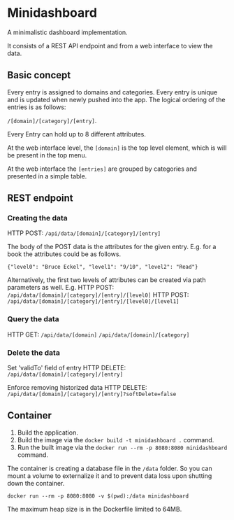 # Minidashboard
A minimalistic dashboard implementation.

It consists of a REST API endpoint and from a web interface to view the data.


## Basic concept

Every entry is assigned to domains and categories. Every entry is unique and is updated
when newly pushed into the app. The logical ordering of the entries is as follows:

`/[domain]/[category]/[entry]`.

Every Entry can hold up to 8 different attributes.

At the web interface level, the `[domain]` is the top level element, which is
will be present in the top menu.

At the web interface the `[entries]` are grouped by categories and presented in
a simple table.


## REST endpoint

### Creating the data

HTTP POST: `/api/data/[domain]/[category]/[entry]`

The body of the POST data is the attributes for the given entry. E.g. for a book the attributes
could be as follows.

`{"level0": "Bruce Eckel", "level1": "9/10", "level2": "Read"}`

Alternatively, the first two levels of attributes can be created via path parameters as well. E.g.
 HTTP POST: `/api/data/[domain]/[category]/[entry]/[level0]`
 HTTP POST: `/api/data/[domain]/[category]/[entry]/[level0]/[level1]`

### Query the data

HTTP GET: 
`/api/data/[domain]`
`/api/data/[domain]/[category]`

### Delete the data
Set 'validTo' field of entry
HTTP DELETE: `/api/data/[domain]/[category]/[entry]`

Enforce removing historized data
HTTP DELETE: `/api/data/[domain]/[category]/[entry]?softDelete=false`


## Container

1. Build the application.
2. Build the image via the `docker build -t minidashboard .` command.
3. Run the built image via the `docker run --rm -p 8080:8080 minidashboard` command.

The container is creating a database file in the `/data` folder. So you can mount a volume to externalize
it and to prevent data loss upon shutting down the container.

`docker run --rm -p 8080:8080 -v $(pwd):/data minidashboard`

The maximum heap size is in the Dockerfile limited to 64MB.
